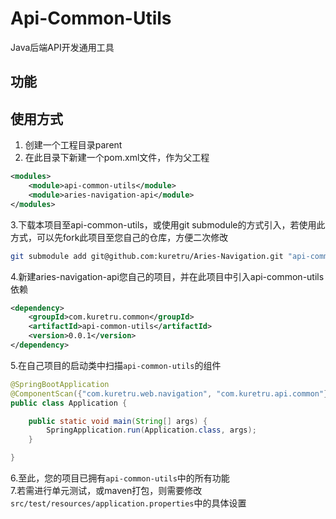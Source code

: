 # Api-Common-Utils
Java后端API开发通用工具

## 功能

## 使用方式
1. 创建一个工程目录parent  
2. 在此目录下新建一个pom.xml文件，作为父工程
```xml
<modules>
    <module>api-common-utils</module>
    <module>aries-navigation-api</module>
</modules>
```
3.下载本项目至api-common-utils，或使用git submodule的方式引入，若使用此方式，可以先fork此项目至您自己的仓库，方便二次修改
```bash
git submodule add git@github.com:kuretru/Aries-Navigation.git "api-common-utils"
```
4.新建aries-navigation-api您自己的项目，并在此项目中引入api-common-utils依赖
```xml
<dependency>
    <groupId>com.kuretru.common</groupId>
    <artifactId>api-common-utils</artifactId>
    <version>0.0.1</version>
</dependency>
```
5.在自己项目的启动类中扫描`api-common-utils`的组件
```java
@SpringBootApplication
@ComponentScan({"com.kuretru.web.navigation", "com.kuretru.api.common"})
public class Application {

    public static void main(String[] args) {
        SpringApplication.run(Application.class, args);
    }

}
```
6.至此，您的项目已拥有`api-common-utils`中的所有功能  
7.若需进行单元测试，或maven打包，则需要修改`src/test/resources/application.properties`中的具体设置
